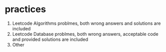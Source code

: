 # practices

1. Leetcode Algorithms problmes, both wrong answers and solutions are included
2. Leetcode Database problmes, both wrong answers, acceptable code and provided solutions are included
3. Other
